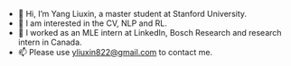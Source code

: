 - 👋 Hi, I’m Yang Liuxin, a master student at Stanford University.
- 👀 I am interested in the CV, NLP and RL.
- 🌱 I worked as an MLE intern at LinkedIn, Bosch Research and research intern in Canada.
- 📫 Please use yliuxin822@gmail.com to contact me.

<!---
yangliuxin-nn/yangliuxin-nn is a ✨ special ✨ repository because its `README.md` (this file) appears on your GitHub profile.
You can click the Preview link to take a look at your changes.
--->
